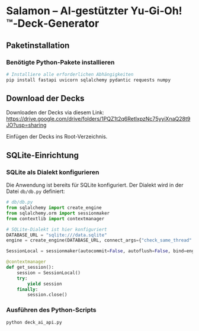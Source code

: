 # Salamon – AI‑gestützter Yu‑Gi‑Oh!™‑Deck‑Generator

## Paketinstallation

### Benötigte Python-Pakete installieren

```bash
# Installiere alle erforderlichen Abhängigkeiten
pip install fastapi uvicorn sqlalchemy pydantic requests numpy
```

## Download der Decks

Downloaden der Decks via diesem Link: https://drive.google.com/drive/folders/1PQZ1t2q6RetIxpzNc75yyiXnaQ28t9JO?usp=sharing

Einfügen der Decks ins Root-Verzeichnis.

## SQLite-Einrichtung

### SQLite als Dialekt konfigurieren

Die Anwendung ist bereits für SQLite konfiguriert. Der Dialekt wird in der Datei `db/db.py` definiert:

```python
# db/db.py
from sqlalchemy import create_engine
from sqlalchemy.orm import sessionmaker
from contextlib import contextmanager

# SQLite-Dialekt ist hier konfiguriert
DATABASE_URL = "sqlite:///data.sqlite"  
engine = create_engine(DATABASE_URL, connect_args={"check_same_thread": False})

SessionLocal = sessionmaker(autocommit=False, autoflush=False, bind=engine)

@contextmanager
def get_session():
    session = SessionLocal()
    try:
        yield session
    finally:
        session.close()
```

### Ausführen des Python-Scripts

```
python deck_ai_api.py
```
